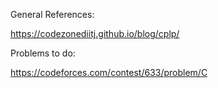 General References:

https://codezonediitj.github.io/blog/cplp/

Problems to do:

https://codeforces.com/contest/633/problem/C
